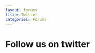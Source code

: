 ```yaml
---
layout: forums
title: Twitter 
categories: Forums
---
```


# Follow us on twitter

<script charset="utf-8" src="http://widgets.twimg.com/j/2/widget.js"></script>
<script>
new TWTR.Widget({
  version: 2,
  type: 'list',
  rpp: 20,
  interval: 30000,
  title: 'Twitter',
  subject: 'MercadoLibre',
  width: 250,
  height: 300,
  theme: {
    shell: {
      background: '#effa50',
      color: '#183cf2'
    },
    tweets: {
      background: '#ffffff',
      color: '#444444',
      links: '#b740c2'
    }
  },
  features: {
    scrollbar: true,
    loop: false,
    live: true,
    behavior: 'all'
  }
}).render().setList('MercadoLibre', 'mercadolibre').start();
</script>